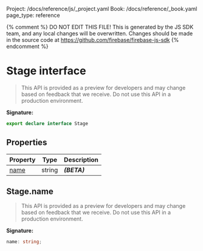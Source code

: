 Project: /docs/reference/js/_project.yaml
Book: /docs/reference/_book.yaml
page_type: reference

{% comment %}
DO NOT EDIT THIS FILE!
This is generated by the JS SDK team, and any local changes will be
overwritten. Changes should be made in the source code at
https://github.com/firebase/firebase-js-sdk
{% endcomment %}

# Stage interface
> This API is provided as a preview for developers and may change based on feedback that we receive. Do not use this API in a production environment.
> 


<b>Signature:</b>

```typescript
export declare interface Stage 
```

## Properties

|  Property | Type | Description |
|  --- | --- | --- |
|  [name](./firestore_lite.stage.md#stagename) | string | <b><i>(BETA)</i></b> |

## Stage.name

> This API is provided as a preview for developers and may change based on feedback that we receive. Do not use this API in a production environment.
> 

<b>Signature:</b>

```typescript
name: string;
```
